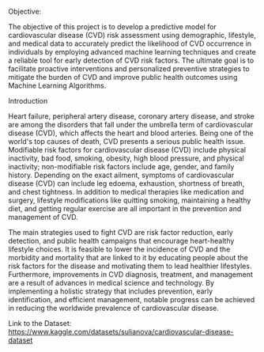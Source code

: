 Objective:

The objective of this project is to develop a predictive model for cardiovascular disease (CVD) risk assessment using demographic, lifestyle, and medical data to accurately predict the likelihood of CVD occurrence in individuals by employing advanced machine learning techniques and create a reliable tool for early detection of CVD risk factors. 
The ultimate goal is to facilitate proactive interventions and personalized preventive strategies to mitigate the burden of CVD and improve public health outcomes using Machine Learning Algorithms.

Introduction

Heart failure, peripheral artery disease, coronary artery disease, and stroke are among the disorders that fall under the umbrella term of cardiovascular disease (CVD), which affects the heart and blood arteries. Being one of the world's top causes of death, CVD presents a serious public health issue. Modifiable risk factors for cardiovascular disease (CVD) include physical inactivity, bad food, smoking, obesity, high blood pressure, and physical inactivity; non-modifiable risk factors include age, gender, and family history. Depending on the exact ailment, symptoms of cardiovascular disease (CVD) can include leg edoema, exhaustion, shortness of breath, and chest tightness. In addition to medical therapies like medication and surgery, lifestyle modifications like quitting smoking, maintaining a healthy diet, and getting regular exercise are all important in the prevention and management of CVD.

The main strategies used to fight CVD are risk factor reduction, early detection, and public health campaigns that encourage heart-healthy lifestyle choices. It is feasible to lower the incidence of CVD and the morbidity and mortality that are linked to it by educating people about the risk factors for the disease and motivating them to lead healthier lifestyles. Furthermore, improvements in CVD diagnosis, treatment, and management are a result of advances in medical science and technology. By implementing a holistic strategy that includes prevention, early identification, and efficient management, notable progress can be achieved in reducing the worldwide prevalence of cardiovascular disease.


Link to the Dataset:
https://www.kaggle.com/datasets/sulianova/cardiovascular-disease-dataset
